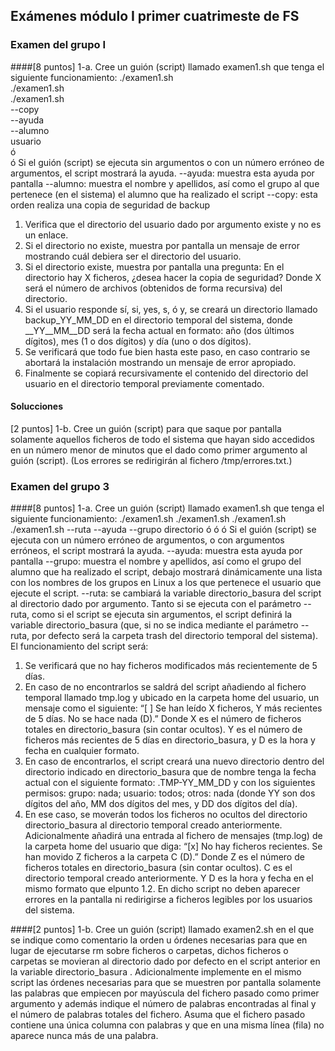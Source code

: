 
## Exámenes módulo I primer cuatrimeste de FS
### Examen del grupo I  
####[8 puntos] 1-a. Cree un guión (script) llamado examen1.sh que tenga el siguiente
funcionamiento:
./examen1.sh  
./examen1.sh  
./examen1.sh  
--copy  
--ayuda  
--alumno  
usuario  
ó  
ó 
Si el guión (script) se ejecuta sin argumentos o con un número erróneo de argumentos, el script
mostrará la ayuda.
--ayuda: muestra esta ayuda por pantalla
--alumno: muestra el nombre y apellidos, así como el grupo al que pertenece (en el sistema) el
alumno que ha realizado el script
--copy: esta orden realiza una copia de seguridad de backup
1. Verifica que el directorio del usuario dado por argumento existe y no es un enlace.
2. Si el directorio no existe, muestra por pantalla un mensaje de error mostrando cuál
debiera ser el directorio del usuario.
3. Si el directorio existe, muestra por pantalla una pregunta: En el directorio hay X
ficheros, ¿desea hacer la copia de seguridad? Donde X será el número de archivos
(obtenidos de forma recursiva) del directorio.
4. Si el usuario responde sí, si, yes, s, ó y, se creará un directorio llamado
backup_YY_MM_DD en el directorio temporal del sistema, donde
__YY__MM__DD será la fecha actual en formato: año (dos últimos dígitos), mes (1
o dos dígitos) y día (uno o dos dígitos).
5. Se verificará que todo fue bien hasta este paso, en caso contrario se abortará la
instalación mostrando un mensaje de error apropiado.
6. Finalmente se copiará recursivamente el contenido del directorio del usuario en el
directorio temporal previamente comentado.

#### Solucciones


[2 puntos] 1-b. Cree un guión (script) para que saque por pantalla solamente aquellos
ficheros de todo el sistema que hayan sido accedidos en un número menor de minutos
que el dado como primer argumento al guión (script). (Los errores se redirigirán al
fichero /tmp/errores.txt.)

### Examen del grupo 3

####[8 puntos] 1-a. Cree un guión (script) llamado examen1.sh que tenga el siguiente
funcionamiento:
./examen1.sh
./examen1.sh
./examen1.sh
./examen1.sh
--ruta
--ayuda
--grupo
directorio
ó
ó
ó
Si el guión (script) se ejecuta con un número erróneo de argumentos, o con argumentos erróneos, el
script mostrará la ayuda.
--ayuda: muestra esta ayuda por pantalla
--grupo: muestra el nombre y apellidos, así como el grupo del alumno que ha realizado el script,
debajo mostrará dinámicamente una lista con los nombres de los grupos en Linux a los que
pertenece el usuario que ejecute el script.
--ruta: se cambiará la variable directorio_basura del script al directorio dado por argumento.
Tanto si se ejecuta con el parámetro --ruta, como si el script se ejecuta sin argumentos, el script
definirá la variable directorio_basura (que, si no se indica mediante el parámetro --ruta, por
defecto será la carpeta trash del directorio temporal del sistema).
El funcionamiento del script será:
1. Se verificará que no hay ficheros modificados más recientemente de 5 días.
2. En caso de no encontrarlos se saldrá del script añadiendo al fichero temporal llamado
tmp.log y ubicado en la carpeta home del usuario, un mensaje como el siguiente:
“[ ] Se han leído X ficheros, Y más recientes de 5 días. No se hace nada (D).”
Donde X es el número de ficheros totales en directorio_basura (sin contar ocultos). Y es el
número de ficheros más recientes de 5 días en directorio_basura, y D es la hora y fecha en
cualquier formato.
3. En caso de encontrarlos, el script creará una nuevo directorio dentro del directorio indicado
en directorio_basura que de nombre tenga la fecha actual con el siguiente formato:
.TMP-YY_MM_DD
y con los siguientes permisos: grupo: nada; usuario: todos; otros: nada
(donde YY son dos dígitos del año, MM dos dígitos del mes, y DD dos dígitos del día).
4. En ese caso, se moverán todos los ficheros no ocultos del directorio directorio_basura al
directorio temporal creado anteriormente.
Adicionalmente añadirá una entrada al fichero de mensajes (tmp.log) de la carpeta home del
usuario que diga:
“[x] No hay ficheros recientes. Se han movido Z ficheros a la carpeta C (D).”
Donde Z es el número de ficheros totales en directorio_basura (sin contar ocultos). C es el
directorio temporal creado anteriormente. Y D es la hora y fecha en el mismo formato que elpunto 1.2.
En dicho script no deben aparecer errores en la pantalla ni redirigirse a ficheros legibles por los
usuarios del sistema.

####[2 puntos] 1-b. Cree un guión (script) llamado examen2.sh en el que se indique
como comentario la orden u órdenes necesarias para que en lugar de ejecutarse rm
sobre ficheros o carpetas, dichos ficheros o carpetas se movieran al directorio dado
por defecto en el script anterior en la variable directorio_basura .
Adicionalmente implemente en el mismo script las órdenes necesarias para que se
muestren por pantalla solamente las palabras que empiecen por mayúscula del fichero
pasado como primer argumento y además indique el número de palabras encontradas
al final y el número de palabras totales del fichero.
Asuma que el fichero pasado contiene una única columna con palabras y que en una
misma línea (fila) no aparece nunca más de una palabra.